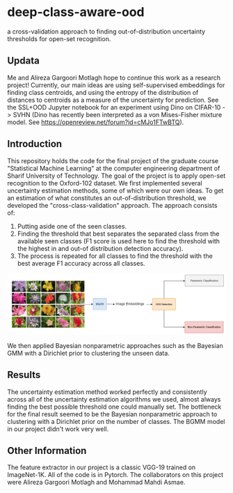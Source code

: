 # deep-class-aware-ood
a cross-validation approach to finding out-of-distribution uncertainty thresholds for open-set recognition.

## Updata
Me and Alireza Gargoori Motlagh hope to continue this work as a research project! Currently, our main ideas are using self-supervised embeddings for finding class centroids, and using the entropy of the distribution of distances to centroids as a measure of the uncertainty for prediction. See the SSL+OOD Jupyter notebook for an experiment using Dino on CIFAR-10 -> SVHN (Dino has recently been interpreted as a von Mises-Fisher mixture model. See https://openreview.net/forum?id=cMJo1FTwBTQ). 

## Introduction
This repository holds the code for the final project of the graduate course "Statistical Machine Learning" at the computer engineering department of Sharif University of Technology. The goal of the project is to apply open-set recognition to the Oxford-102 dataset. We first implemented several uncertainty estimation methods, some of which were our own ideas. To get an estimation of what constitutes an out-of-distribution threshold, we developed the "cross-class-validation" approach. The approach consists of:

1. Putting aside one of the seen classes.
2. Finding the threshold that best separates the separated class from the available seen classes (F1 score is used here to find the threshold with the highest in and out-of distribution detection accuracy).
3. The process is repeated for all classes to find the threshold with the best average F1 accuracy across all classes.

![Overview of our approach](approach.png)

We then applied Bayesian nonparametric approaches such as the Bayesian GMM with a Dirichlet prior to clustering the unseen data. 

## Results
The uncertainty estimation method worked perfectly and consistently across all of the uncertainty estimation algorithms we used, almost always finding the best possible threshold one could manually set. The bottleneck for the final result seemed to be the Bayesian nonparametric approach to clustering with a Dirichlet prior on the number of classes. The BGMM model in our project didn't work very well.

## Other Information
The feature extractor in our project is a classic VGG-19 trained on ImageNet-1K. All of the code is in Pytorch. The collaborators on this project were Alireza Gargoori Motlagh and Mohammad Mahdi Asmae.


